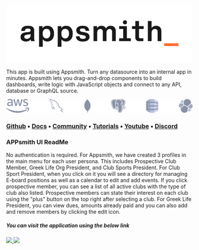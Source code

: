 ![](https://raw.githubusercontent.com/appsmithorg/appsmith/release/static/appsmith_logo_primary.png)

This app is built using Appsmith. Turn any datasource into an internal app in minutes. Appsmith lets you drag-and-drop components to build dashboards, write logic with JavaScript objects and connect to any API, database or GraphQL source.

![](https://raw.githubusercontent.com/appsmithorg/appsmith/release/static/images/integrations.png)

### [Github](https://github.com/appsmithorg/appsmith) • [Docs](https://docs.appsmith.com/?utm_source=github&utm_medium=social&utm_content=appsmith_docs&utm_campaign=null&utm_term=appsmith_docs) • [Community](https://community.appsmith.com/) • [Tutorials](https://github.com/appsmithorg/appsmith/tree/update/readme#tutorials) • [Youtube](https://www.youtube.com/appsmith) • [Discord](https://discord.gg/rBTTVJp)

### APPsmith UI ReadMe

No authentication is required. For Appsmith, we have created 3 profiles in the main menu for each user persona. This includes Prospective Club Member, Greek Life Org President, and Club Sports President. For Club Sport President, when you click on it you will see a directory for managing E-board positions as well as a calendar to edit and add events. If you click prospective member, you can see a list of all active clubs with the type of club also listed. Prospective members can state their interest on each club using the "plus" button on the top right after selecting a club. For Greek Life President, you can view dues, amounts already paid and you can also add and remove members by clicking the edit icon. 

##### You can visit the application using the below link

###### [![](https://assets.appsmith.com/git-sync/Buttons.svg) ](https://app.appsmith.com/applications/660d63a3ca635a1aa4a8ec99/pages/660d63a3ca635a1aa4a8ec9c) [![](https://assets.appsmith.com/git-sync/Buttons2.svg)](https://app.appsmith.com/applications/660d63a3ca635a1aa4a8ec99/pages/660d63a3ca635a1aa4a8ec9c/edit)
